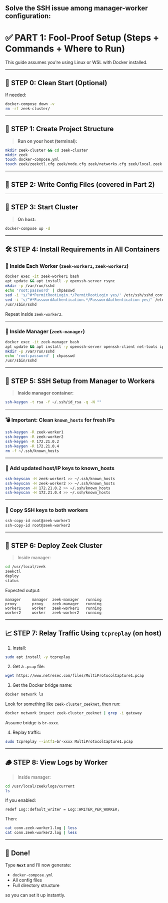 Solve the SSH issue among manager-worker configuration:
---

# ✅ **PART 1: Fool-Proof Setup (Steps + Commands + Where to Run)**

This guide assumes you're using Linux or WSL with Docker installed.

---

## 🔁 STEP 0: Clean Start (Optional)

If needed:

```bash
docker-compose down -v
rm -rf zeek-cluster/
```

---

## 📁 STEP 1: Create Project Structure

> **Run on your host (terminal):**

```bash
mkdir zeek-cluster && cd zeek-cluster
mkdir zeek
touch docker-compose.yml
touch zeek/zeekctl.cfg zeek/node.cfg zeek/networks.cfg zeek/local.zeek
```

---

## 🐳 STEP 2: Write Config Files (covered in Part 2)

---

## 🧰 STEP 3: Start Cluster

> **On host:**

```bash
docker-compose up -d
```

---

## 🛠️ STEP 4: Install Requirements in All Containers

### 🔧 Inside Each Worker (`zeek-worker1`, `zeek-worker2`)

```bash
docker exec -it zeek-worker1 bash
apt update && apt install -y openssh-server rsync
mkdir -p /var/run/sshd
echo 'root:password' | chpasswd
sed -i 's/^#*PermitRootLogin.*/PermitRootLogin yes/' /etc/ssh/sshd_config
sed -i 's/^#*PasswordAuthentication.*/PasswordAuthentication yes/' /etc/ssh/sshd_config
/usr/sbin/sshd
```

Repeat inside `zeek-worker2`.

---

### 🔧 Inside Manager (`zeek-manager`)

```bash
docker exec -it zeek-manager bash
apt update && apt install -y openssh-server openssh-client net-tools iproute2 rsync
mkdir -p /var/run/sshd
echo 'root:password' | chpasswd
/usr/sbin/sshd
```

---

## 🔐 STEP 5: SSH Setup from Manager to Workers

> **Inside manager container:**

```bash
ssh-keygen -t rsa -f ~/.ssh/id_rsa -q -N ""
```

---

### 💣 Important: Clean `known_hosts` for fresh IPs

```bash
ssh-keygen -R zeek-worker1
ssh-keygen -R zeek-worker2
ssh-keygen -R 172.21.0.2
ssh-keygen -R 172.21.0.4
rm -f ~/.ssh/known_hosts
```

---

### 🧾 Add updated host/IP keys to known\_hosts

```bash
ssh-keyscan -H zeek-worker1 >> ~/.ssh/known_hosts
ssh-keyscan -H zeek-worker2 >> ~/.ssh/known_hosts
ssh-keyscan -H 172.21.0.2 >> ~/.ssh/known_hosts
ssh-keyscan -H 172.21.0.4 >> ~/.ssh/known_hosts
```

---

### 🔁 Copy SSH keys to both workers

```bash
ssh-copy-id root@zeek-worker1
ssh-copy-id root@zeek-worker2
```

---

## 🚀 STEP 6: Deploy Zeek Cluster

> Inside manager:

```bash
cd /usr/local/zeek
zeekctl
deploy
status
```

Expected output:

```
manager     manager  zeek-manager   running
proxy       proxy    zeek-manager   running
worker1     worker   zeek-worker1   running
worker2     worker   zeek-worker2   running
```

---

## 📈 STEP 7: Relay Traffic Using `tcpreplay` (on host)

1. Install:

```bash
sudo apt install -y tcpreplay
```

2. Get a `.pcap` file:

```bash
wget https://www.netresec.com/files/MultiProtocolCapture1.pcap
```

3. Get the Docker bridge name:

```bash
docker network ls
```

Look for something like `zeek-cluster_zeeknet`, then run:

```bash
docker network inspect zeek-cluster_zeeknet | grep -i gateway
```

Assume bridge is `br-xxxx`.

4. Replay traffic:

```bash
sudo tcpreplay --intf1=br-xxxx MultiProtocolCapture1.pcap
```

---

## 🪵 STEP 8: View Logs by Worker

> Inside manager:

```bash
cd /usr/local/zeek/logs/current
ls
```

If you enabled:

```zeek
redef Log::default_writer = Log::WRITER_PER_WORKER;
```

Then:

```bash
cat conn.zeek-worker1.log | less
cat conn.zeek-worker2.log | less
```

---

## 📌 Done!

Type **`Next`** and I’ll now generate:

* `docker-compose.yml`
* All config files
* Full directory structure

so you can set it up instantly.

